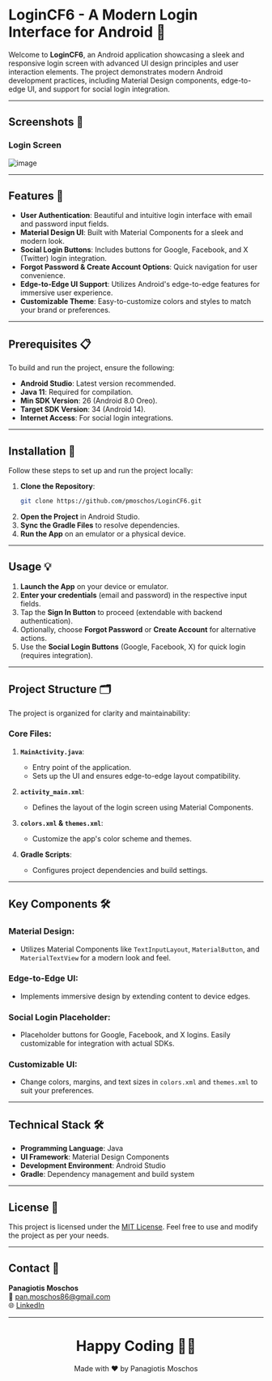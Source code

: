 # LoginCF6 - A Modern Login Interface for Android 🔐

Welcome to **LoginCF6**, an Android application showcasing a sleek and responsive login screen with advanced UI design principles and user interaction elements. The project demonstrates modern Android development practices, including Material Design components, edge-to-edge UI, and support for social login integration.

---

## Screenshots 📸

### Login Screen

![image](https://github.com/user-attachments/assets/899fca8e-0f3a-4b32-92e1-33d3c1fc4233)

---

## Features 🌟

- **User Authentication**: Beautiful and intuitive login interface with email and password input fields.
- **Material Design UI**: Built with Material Components for a sleek and modern look.
- **Social Login Buttons**: Includes buttons for Google, Facebook, and X (Twitter) login integration.
- **Forgot Password & Create Account Options**: Quick navigation for user convenience.
- **Edge-to-Edge UI Support**: Utilizes Android's edge-to-edge features for immersive user experience.
- **Customizable Theme**: Easy-to-customize colors and styles to match your brand or preferences.

---

## Prerequisites 📋

To build and run the project, ensure the following:

- **Android Studio**: Latest version recommended.
- **Java 11**: Required for compilation.
- **Min SDK Version**: 26 (Android 8.0 Oreo).
- **Target SDK Version**: 34 (Android 14).
- **Internet Access**: For social login integrations.

---

## Installation 🔧

Follow these steps to set up and run the project locally:

1. **Clone the Repository**:
   ```bash
   git clone https://github.com/pmoschos/LoginCF6.git
   ```
2. **Open the Project** in Android Studio.
3. **Sync the Gradle Files** to resolve dependencies.
4. **Run the App** on an emulator or a physical device.

---

## Usage 💡

1. **Launch the App** on your device or emulator.
2. **Enter your credentials** (email and password) in the respective input fields.
3. Tap the **Sign In Button** to proceed (extendable with backend authentication).
4. Optionally, choose **Forgot Password** or **Create Account** for alternative actions.
5. Use the **Social Login Buttons** (Google, Facebook, X) for quick login (requires integration).

---


## Project Structure 🗂

The project is organized for clarity and maintainability:

### **Core Files**:

1. **`MainActivity.java`**:
   - Entry point of the application.
   - Sets up the UI and ensures edge-to-edge layout compatibility.

2. **`activity_main.xml`**:
   - Defines the layout of the login screen using Material Components.

3. **`colors.xml` & `themes.xml`**:
   - Customize the app's color scheme and themes.

4. **Gradle Scripts**:
   - Configures project dependencies and build settings.

---

## Key Components 🛠️

### **Material Design**:
- Utilizes Material Components like `TextInputLayout`, `MaterialButton`, and `MaterialTextView` for a modern look and feel.

### **Edge-to-Edge UI**:
- Implements immersive design by extending content to device edges.

### **Social Login Placeholder**:
- Placeholder buttons for Google, Facebook, and X logins. Easily customizable for integration with actual SDKs.

### **Customizable UI**:
- Change colors, margins, and text sizes in `colors.xml` and `themes.xml` to suit your preferences.

---

## Technical Stack 🛠️

- **Programming Language**: Java
- **UI Framework**: Material Design Components
- **Development Environment**: Android Studio
- **Gradle**: Dependency management and build system

---


## License 📝

This project is licensed under the [MIT License](https://mit-license.org/). Feel free to use and modify the project as per your needs.

---

## Contact 📧

**Panagiotis Moschos**  
📧 [pan.moschos86@gmail.com](mailto:pan.moschos86@gmail.com)  
🌐 [LinkedIn](https://www.linkedin.com/in/panagiotis-moschos)  

---

<h1 align="center">Happy Coding 👨‍💻</h1>

<p align="center">
  Made with ❤️ by Panagiotis Moschos
</p>

